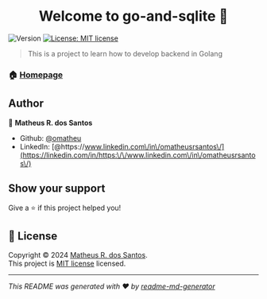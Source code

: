 <h1 align="center">Welcome to go-and-sqlite 👋</h1>
<p>
  <img alt="Version" src="https://img.shields.io/badge/version-1.0-blue.svg?cacheSeconds=2592000" />
  <a href="https://opensource.org/osd" target="_blank">
    <img alt="License: MIT license" src="https://img.shields.io/badge/License-MIT license-yellow.svg" />
  </a>
</p>

> This is a project to learn how to develop backend in Golang

### 🏠 [Homepage](https://github.com/omatheu/go-and-sqlite)

## Author

👤 **Matheus R. dos Santos**

* Github: [@omatheu](https://github.com/omatheu)
* LinkedIn: [@https:\/\/www.linkedin.com\/in\/omatheusrsantos\/](https://linkedin.com/in/https:\/\/www.linkedin.com\/in\/omatheusrsantos\/)

## Show your support

Give a ⭐️ if this project helped you!

## 📝 License

Copyright © 2024 [Matheus R. dos Santos](https://github.com/omatheu).<br />
This project is [MIT license](https://opensource.org/osd) licensed.

***
_This README was generated with ❤️ by [readme-md-generator](https://github.com/kefranabg/readme-md-generator)_